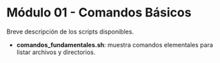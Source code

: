 # Módulo 01 - Comandos Básicos

Breve descripción de los scripts disponibles.

- **comandos_fundamentales.sh**: muestra comandos elementales para listar archivos y directorios.

